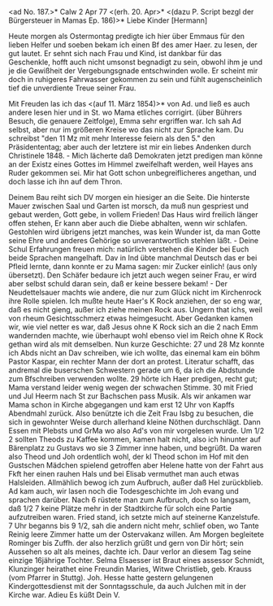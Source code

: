 <ad No. 187.>* Calw 2 Apr 77
 <(erh. 20. Apr>*
 <(dazu P. Script bezgl der Bürgersteuer in Mamas Ep. 186)>* 
Liebe Kinder [Hermann]

Heute morgen als Ostermontag predigte ich hier über Emmaus für den lieben Helfer und soeben bekam ich einen Bf des amer Haer. zu lesen, der gut lautet. Er sehnt sich nach Frau und Kind, ist dankbar für das Geschenkle, hofft auch nicht umsonst begnadigt zu sein, obwohl ihm je und je die Gewißheit der Vergebungsgnade entschwinden wolle. Er scheint mir doch in ruhigeres Fahrwasser gekommen zu sein und fühlt augenscheinlich tief die unverdiente Treue seiner Frau.

Mit Freuden las ich das <(auf 11. März 1854)>* von Ad. und ließ es auch andere lesen hier und in St. wo Mama etliches corrigirt. (über Bührers Besuch, die genauere Zeitfolge), Emma sehr ergriffen war. Ich sah Ad selbst, aber nur im größeren Kreise wo das nicht zur Sprache kam. Du schreibst "den 11 Mz mit mehr Interesse feiern als den 5." den Präsidententag; aber auch der letztere ist mir ein liebes Andenken durch Christinele 1848. - Mich lächerte daß Demokraten jetzt predigen man könne an der Existz eines Gottes im Himmel zweifelhaft werden, weil Hayes ans Ruder gekommen sei. Mir hat Gott schon unbegreiflicheres angethan, und doch lasse ich ihn auf dem Thron.

Deinem Bau reiht sich DV morgen ein hiesiger an die Seite. Die hinterste Mauer zwischen Saal und Garten ist morsch, da muß nun gespriest und gebaut werden, Gott gebe, in vollem Frieden! Das Haus wird freilich länger offen stehen, Er kann aber auch die Diebe abhalten, wenn wir schlafen. Gestohlen wird übrigens jetzt manches, was kein Wunder ist, da man Gotte seine Ehre und anderes Gehörige so unverantwortlich stehlen läßt. - Deine Schul Erfahrungen freuen mich: natürlich verstehen die Kinder bei Euch beide Sprachen mangelhaft. Dav in Ind übte manchmal Deutsch das er bei Pfleid lernte, dann konnte er zu Mama sagen: mir Zucker einlich! (aus only übersetzt). Den Schäfer bedaure ich jetzt auch wegen seiner Frau, er wird aber selbst schuld daran sein, daß er keine bessere bekam! - Der Neudettelsauer machts wie andere, die nur zum Glück nicht im Kirchenrock ihre Rolle spielen. Ich mußte heute Haer's K Rock anziehen, der so eng war, daß es nicht gieng, außer ich ziehe meinen Rock aus. Ungern that ichs, weil von rheum Gesichtsschmerz etwas heimgesucht. Aber Gedanken kamen wir, wie viel netter es war, daß Jesus ohne K Rock sich an die 2 nach Emm wandernden machte, wie überhaupt wohl ebenso viel im Reich ohne K Rock gethan wird als mit demselben. 
Nun kurze Geschichte: 27 und 28 Mz konnte ich Abds nicht an Dav schreiben, wie ich wollte, das einemal kam ein böhm Pastor Kaspar, ein rechter Mann der dort an protest. Literatur schafft, das andremal die buserschen Schwestern gerade um 6, da ich die Abdstunde zum Bfschreiben verwenden wollte. 29 hörte ich Haer predigen, recht gut; Mama verstand leider wenig wegen der schwachen Stimme. 30 mit Fried und Jul Heerm nach St zur Bachschen pass Musik. Als wir ankamen war Mama schon in Kirche abgegangen und kam erst 12 Uhr von Kapffs Abendmahl zurück. Also benützte ich die Zeit Frau Isbg zu besuchen, die sich in gewohnter Weise durch allerhand kleine Nöthen durchschlägt. Dann Essen mit Plebsts und GrMa wo also Ad's von mir vorgelesen wurde. Um 1/2 2 sollten Theods zu Kaffee kommen, kamen halt nicht, also ich hinunter auf Bärenplatz zu Gustavs wo sie 3 Zimmer inne haben, und begrüßt. Da waren also Theod und Joh ordentlich wohl, der kl Theod schon im Hof mit den Gustschen Mädchen spielend getroffen aber Helene hatte von der Fahrt aus Fkft her einen rauhen Hals und bei Elisab vermuthet man auch etwas Halsleiden. Allmählich bewog ich zum Aufbruch, außer daß Hel zurückblieb. Ad kam auch, wir lasen noch die Todesgeschichte im Joh evang und sprachen darüber. Nach 6 rüstete man zum Aufbruch, doch so langsam, daß 1/2 7 keine Plätze mehr in der Stadtkirche für solch eine Partie aufzutreiben waren. Fried stand, ich setzte mich auf steinerne Kanzelstufe. 7 Uhr beganns bis 9 1/2, sah die andern nicht mehr, schlief oben, wo Tante Reinig leere Zimmer hatte um der Ostervakanz willen. Am Morgen begleitete Rominger bis Zuffh. der also herzlich grüßt und gern von Dir hört; sein Aussehen so alt als meines, dachte ich. Daur verlor an diesem Tag seine einzige 16jährige Tochter. Selma Elsaesser ist Braut eines assessor Schmidt, Klunzinger heirathet eine Freundin Maries, Witwe Christlieb, geb. Krauss (vom Pfarrer in Stuttg). Joh. Hesse hatte gestern gelungenen Kindergottesdienst mit der Sonntagsschule, da auch Julchen mit in der Kirche war. Adieu  Es küßt Dein V.
